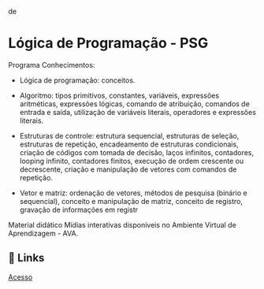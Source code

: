de
# Lógica de Programação - PSG

Programa
Conhecimentos:

- Lógica de programação: conceitos.

- Algoritmo: tipos primitivos, constantes, variáveis, expressões aritméticas, expressões lógicas, comando de atribuição, comandos de entrada e saída, utilização de variáveis literais, operadores e expressões literais.

- Estruturas de controle: estrutura sequencial, estruturas de seleção, estruturas de repetição, encadeamento de estruturas condicionais, criação de códigos com tomada de decisão, laços infinitos, contadores, looping infinito, contadores finitos, execução de ordem crescente ou decrescente, criação e manipulação de vetores com comandos de repetição.

- Vetor e matriz: ordenação de vetores, métodos de pesquisa (binário e sequencial), conceito e manipulação de matriz, conceito de registro, gravação de informações em registr

Material didático
Mídias interativas disponíveis no Ambiente Virtual de Aprendizagem - AVA.




## 🔗 Links
[Acesso](https://www.ead.senac.br/gratuito/logica-de-programacao-psg/)
